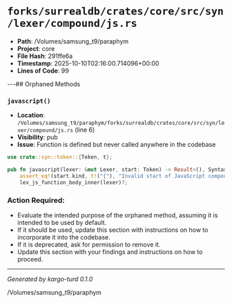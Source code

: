 # `forks/surrealdb/crates/core/src/syn/lexer/compound/js.rs`

- **Path**: /Volumes/samsung_t9/paraphym
- **Project**: core
- **File Hash**: 291ffe6a  
- **Timestamp**: 2025-10-10T02:16:00.714096+00:00  
- **Lines of Code**: 99

---## Orphaned Methods


### `javascript()`

- **Location**: `/Volumes/samsung_t9/paraphym/forks/surrealdb/crates/core/src/syn/lexer/compound/js.rs` (line 6)
- **Visibility**: pub
- **Issue**: Function is defined but never called anywhere in the codebase

```rust
use crate::syn::token::{Token, t};

pub fn javascript(lexer: &mut Lexer, start: Token) -> Result<(), SyntaxError> {
	assert_eq!(start.kind, t!("{"), "Invalid start of JavaScript compound token");
	lex_js_function_body_inner(lexer)?;
```

### Action Required:

- Evaluate the intended purpose of the orphaned method, assuming it is intended to be used by default.
- If it should be used, update this section with instructions on how to incorporate it into the codebase.
- If it is deprecated, ask for permission to remove it.
- Update this section with your findings and instructions on how to proceed.

---

*Generated by kargo-turd 0.1.0*

/Volumes/samsung_t9/paraphym
